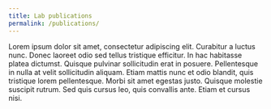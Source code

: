```yaml
---
title: Lab publications
permalink: /publications/
---
```


Lorem ipsum dolor sit amet, consectetur adipiscing elit. Curabitur a luctus nunc. Donec laoreet odio sed tellus tristique efficitur. In hac habitasse platea dictumst. Quisque pulvinar sollicitudin erat in posuere. Pellentesque in nulla at velit sollicitudin aliquam. Etiam mattis nunc et odio blandit, quis tristique lorem pellentesque. Morbi sit amet egestas justo. Quisque molestie suscipit rutrum. Sed quis cursus leo, quis convallis ante. Etiam et cursus nisi.
